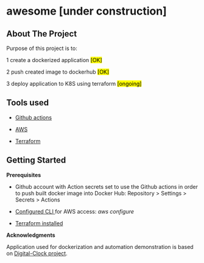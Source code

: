 # awesome [under construction]

## About The Project

Purpose of this project is to:

1 create a dockerized application <mark>[OK]</mark>

2 push created image to dockerhub <mark>[OK]</mark>

3 deploy application to K8S using terraform <mark>[ongoing]</mark>



## Tools used

- [Github actions](https://github.com/marketplace/actions/build-and-push-docker-images)

- [AWS](https://aws.amazon.com/)

- [Terraform](https://www.terraform.io)
  

## Getting Started

**Prerequisites**

- Github account with Action secrets set to use the Github actions in order to push built docker image into Docker Hub:  Repository > Settings > Secrets > Actions

- [Configured CLI ](https://docs.aws.amazon.com/cli/latest/userguide/cli-chap-configure.html)for AWS access: *aws configure*

- [Terraform installed](https://www.terraform.io/downloads)



**Acknowledgments**

Application used for dockerization and automation demonstration is based on [Digital-Clock project](https://yuvrajchandra.github.io/Digital-Clock/).




